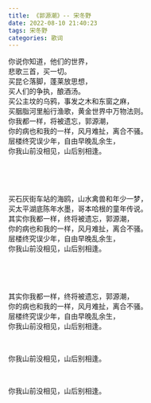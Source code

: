 ```yaml
---
title: 《郭源潮》-- 宋冬野
date: 2022-08-10 21:40:23
tags: 宋冬野
categories: 歌词
---
```


你说你知道，他们的世界，  
悲歌三首，买一切。  
买昆仑落脚，蓬莱放思想，  
买人们的争执，酿酒汤。  
买公主坟的乌鸦，事发之木和东窗之麻，  
买胭脂河里船行渔歌，黄金世界中万物法则。  
你我都一样，将被遗忘，郭源潮，  
你的病也和我的一样，风月难扯，离合不骚。  
层楼终究误少年，自由早晚乱余生，  
你我山前没相见，山后别相逢。

    

    

买石灰街车站的海鸥，山水禽兽和年少一梦，  
买太平湖底陈年水墨，哥本哈根的童年传说。  
其实你我都一样，终将被遗忘，郭源潮，  
你的病也和我的一样，风月难扯，离合不骚。  
层楼终究误少年，自由早晚乱余生，  
你我山前没相见，山后别相逢。

    

    

其实你我都一样，终将被遗忘，郭源潮，  
你的病也和我的一样，风月难扯，离合不骚。  
层楼终究误少年，自由早晚乱余生，  
你我山前没相见，山后别相逢。

    

你我山前没相见，山后别相逢。

    

你我山前没相见，山后别相逢。
